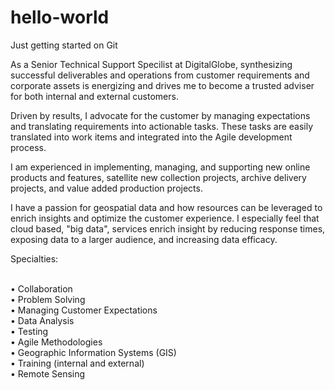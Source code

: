 # hello-world
Just getting started on Git

As a Senior Technical Support Specilist at DigitalGlobe, synthesizing successful deliverables and operations from customer requirements and corporate assets is energizing and drives me to become a trusted adviser for both internal and external customers. 

Driven by results, I advocate for the customer by managing expectations and translating requirements into actionable tasks. These tasks are easily translated into work items and integrated into the Agile development process. 

I am experienced in implementing, managing, and supporting new online products and features, satellite new collection projects, archive delivery projects, and value added production projects. 

I have a passion for geospatial data and how resources can be leveraged to enrich insights and optimize the customer experience. I especially feel that cloud based, "big data", services enrich insight by reducing response times, exposing data to a larger audience, and increasing data efficacy.

Specialties: <br/><br/>

• Collaboration <br/>
• Problem Solving<br/>
• Managing Customer Expectations<br/>
• Data Analysis<br/>
• Testing<br/>
• Agile Methodologies<br/>
• Geographic Information Systems (GIS) <br/>
• Training (internal and external)<br/>
• Remote Sensing<br/>
